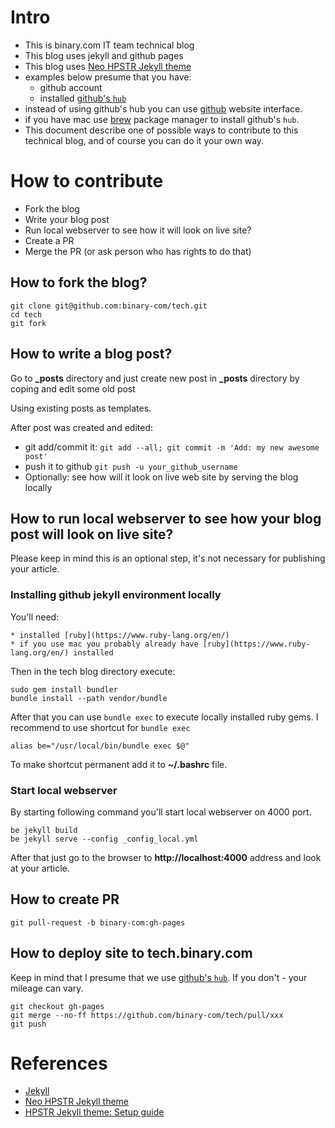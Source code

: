 # Intro

* This is binary.com IT team technical blog
* This blog uses jekyll and github pages
* This blog uses [Neo HPSTR Jekyll theme](https://github.com/aron-bordin/neo-hpstr-jekyll-theme)
* examples below presume that you have:
    * github account
    * installed [github's `hub`](https://github.com/github/hub)
* instead of using github's hub you can use [github](https://github.com/) website interface.
* if you have mac use [brew](brew.sh) package manager to install github's `hub`.
* This document describe one of possible ways to contribute to this technical
  blog, and of course you can do it your own way.

# How to contribute

* Fork the blog
* Write your blog post
* Run local webserver to see how it will look on live site?
* Create a PR
* Merge the PR (or ask person who has rights to do that)

## How to fork the blog?

```
git clone git@github.com:binary-com/tech.git
cd tech
git fork
```

## How to write a blog post?
Go to **_posts** directory and just create new post in **_posts** directory by coping
and edit some old post

Using existing posts as templates.

After post was created and edited:

* git add/commit it: `git add --all; git commit -m 'Add: my new awesome post'`
* push it to github `git push -u your_github_username`
* Optionally: see how will it look on live web site by serving the blog locally

## How to run local webserver to see how your blog post will look on live site?
Please keep in mind this is an optional step, it's not necessary for publishing your article.

### Installing github jekyll environment locally
You'll need:

    * installed [ruby](https://www.ruby-lang.org/en/)
    * if you use mac you probably already have [ruby](https://www.ruby-lang.org/en/) installed

Then in the tech blog directory execute:

```
sudo gem install bundler
bundle install --path vendor/bundle
```

After that you can use `bundle exec` to execute locally installed ruby gems.
I recommend to use shortcut for `bundle exec`

```
alias be="/usr/local/bin/bundle exec $@"
```

To make shortcut permanent add it to **~/.bashrc** file.

### Start local webserver

By starting following command you'll start local webserver on 4000 port.

```
be jekyll build
be jekyll serve --config _config_local.yml
```

After that just go to the browser to **http://localhost:4000** address
and look at your article.

## How to create PR

```
git pull-request -b binary-com:gh-pages
```


## How to deploy site to tech.binary.com
Keep in mind that I presume that we use [github's `hub`](https://github.com/github/hub). If you don't -
your mileage can vary.

```
git checkout gh-pages
git merge --no-ff https://github.com/binary-com/tech/pull/xxx
git push
```

# References

* [Jekyll](https://jekyllrb.com/)
* [Neo HPSTR Jekyll theme](https://github.com/aron-bordin/neo-hpstr-jekyll-theme)
* [HPSTR Jekyll theme: Setup guide](https://mmistakes.github.io/hpstr-jekyll-theme/theme-setup/)
